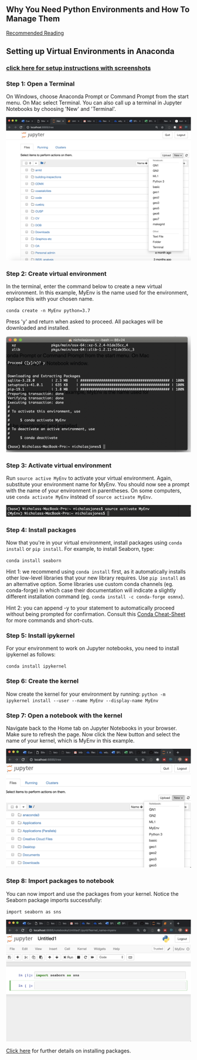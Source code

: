 ## Why You Need Python Environments and How To Manage Them 
[Recommended Reading](https://www.freecodecamp.org/news/why-you-need-python-environments-and-how-to-manage-them-with-conda-85f155f4353c/)

## Setting up Virtual Environments in Anaconda

### [click here for setup instructions with screenshots](https://github.com/worldbank/Python-for-Data-Science/blob/master/anaconda_virtual_environments.md) 

### Step 1: Open a Terminal
On Windows, choose  Anaconda Prompt or Command Prompt from the start menu. On Mac select Terminal. You can also call up a terminal in Jupyter Notebooks by choosing 'New' and 'Terminal'.

![img1](images/img1.png)

### Step 2: Create virtual environment
In the terminal, enter the command below to create a new virtual environment. In this example, MyEnv is the name used for the environment, replace this with your chosen name.

`conda create -n MyEnv python=3.7`

Press 'y' and return when asked to proceed. All packages will be downloaded and installed.

![img2](images/img2.png)

### Step 3: Activate virtual environment
Run `source active MyEnv` to activate your virtual environment. Again, substitute your environment name for MyEnv. You should now see a prompt with the name of your environment in parentheses. On some computers, use `conda activate MyEnv` instead of `source activate MyEnv`.

![img3](images/img3.png)

### Step 4: Install packages
Now that you're in your virtual environment, install packages using `conda install` or `pip install`. For example, to install Seaborn, type:

`conda install seaborn`

Hint 1: we recommend using `conda install` first, as it automatically installs other low-level libraries that your new library requires. Use `pip install` as an alternative option. Some libraries use custom conda channels (eg. conda-forge) in which case their documentation will indicate a slightly different installation command (eg. `conda install -c conda-forge osmnx`).

Hint 2: you can append -y to your statement to automatically proceed without being prompted for confirmation. Consult this [Conda Cheat-Sheet](http://know.continuum.io/rs/387-XNW-688/images/conda-cheatsheet.pdf) for more commands and short-cuts.

### Step 5: Install ipykernel
For your environment to work on Jupyter notebooks, you need to install ipykernel as follows:

`conda install ipykernel`

### Step 6: Create the kernel
Now create the kernel for your environment by running:
`python -m ipykernel install --user --name MyEnv --display-name MyEnv`

### Step 7: Open a notebook with the kernel
Navigate back to the Home tab on Jupyter Notebooks in your browser. Make sure to refresh the page. Now click the New button and select the name of your kernel, which is MyEnv in this example.

![img5](images/img5.png)

### Step 8: Import packages to notebook
You can now import and use the packages from your kernel. Notice the Seaborn package imports successfully:

`import seaborn as sns`

![img6](images/img6.png)

[Click here](https://packaging.python.org/tutorials/installing-packages/) for further details on installing packages.
